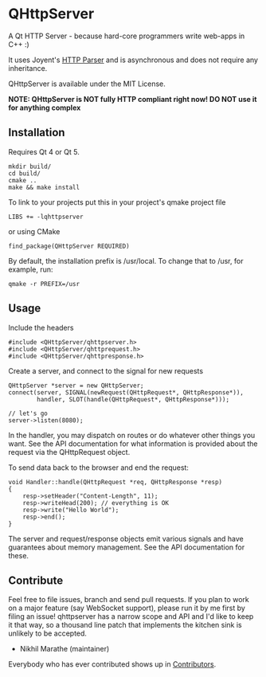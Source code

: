 QHttpServer
===========

A Qt HTTP Server - because hard-core programmers write web-apps in C++ :)

It uses Joyent's [HTTP Parser](http://github.com/joyent/http-parser) and is asynchronous and does not require any inheritance.

QHttpServer is available under the MIT License.

**NOTE: QHttpServer is NOT fully HTTP compliant right now! DO NOT use it for
anything complex**

Installation
------------

Requires Qt 4 or Qt 5.

    mkdir build/
    cd build/
    cmake .. 
    make && make install

To link to your projects put this in your project's qmake project file

    LIBS += -lqhttpserver
    
or using CMake
    
    find_package(QHttpServer REQUIRED)

By default, the installation prefix is /usr/local. To change that to /usr,
for example, run:

    qmake -r PREFIX=/usr

Usage
-----

Include the headers

    #include <QHttpServer/qhttpserver.h>
    #include <QHttpServer/qhttprequest.h>
    #include <QHttpServer/qhttpresponse.h>

Create a server, and connect to the signal for new requests

    QHttpServer *server = new QHttpServer;
    connect(server, SIGNAL(newRequest(QHttpRequest*, QHttpResponse*)),
            handler, SLOT(handle(QHttpRequest*, QHttpResponse*)));

    // let's go
    server->listen(8080);

In the handler, you may dispatch on routes or do whatever other things
you want. See the API documentation for what information
is provided about the request via the QHttpRequest object.

To send data back to the browser and end the request:

    void Handler::handle(QHttpRequest *req, QHttpResponse *resp)
    {
    	resp->setHeader("Content-Length", 11);
    	resp->writeHead(200); // everything is OK
    	resp->write("Hello World");
    	resp->end();
    }

The server and request/response objects emit various signals
and have guarantees about memory management. See the API documentation for
these.

Contribute
----------

Feel free to file issues, branch and send pull requests. If you plan to work on a major feature (say WebSocket support), please run it by me first by filing an issue! qhttpserver has a narrow scope and API and I'd like to keep it that way, so a thousand line patch that implements the kitchen sink is unlikely to be accepted.

- Nikhil Marathe (maintainer)

Everybody who has ever contributed shows up in [Contributors](https://github.com/nikhilm/qhttpserver/graphs/contributors).
